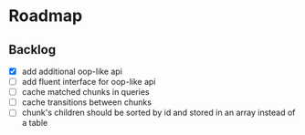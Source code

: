 # Roadmap

## Backlog

- [x] add additional oop-like api
- [ ] add fluent interface for oop-like api
- [ ] cache matched chunks in queries
- [ ] cache transitions between chunks
- [ ] chunk's children should be sorted by id and stored in an array instead of a table